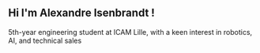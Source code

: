 ## Hi I'm Alexandre Isenbrandt ! 

5th-year engineering student at ICAM Lille, with a keen interest in robotics, AI, and technical sales

